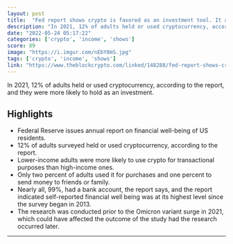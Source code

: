 ```yaml
---
layout: post
title:  "Fed report shows crypto is favored as an investment tool. It also concluded that lower-income adults were more likely to use crypto for transactional purposes."
description: "In 2021, 12% of adults held or used cryptocurrency, according to the report, and they were more likely to hold as an investment."
date: "2022-05-24 05:17:22"
categories: ['crypto', 'income', 'shows']
score: 89
image: "https://i.imgur.com/nEbY8mS.jpg"
tags: ['crypto', 'income', 'shows']
link: "https://www.theblockcrypto.com/linked/148288/fed-report-shows-crypto-is-favored-as-an-investment-tool"
---
```


In 2021, 12% of adults held or used cryptocurrency, according to the report, and they were more likely to hold as an investment.

## Highlights

- Federal Reserve issues annual report on financial well-being of US residents.
- 12% of adults surveyed held or used cryptocurrency, according to the report.
- Lower-income adults were more likely to use crypto for transactional purposes than high-income ones.
- Only two percent of adults used it for purchases and one percent to send money to friends or family.
- Nearly all, 99%, had a bank account, the report says, and the report indicated self-reported financial well being was at its highest level since the survey began in 2013.
- The research was conducted prior to the Omicron variant surge in 2021, which could have affected the outcome of the study had the research occurred later.

---
